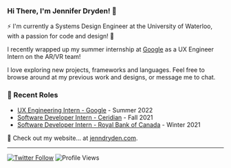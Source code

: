 ### Hi There, I'm Jennifer Dryden! 👋

⚡ I'm currently a Systems Design Engineer at the University of Waterloo, with a passion for code and design! 🎨

I recently wrapped up my summer internship at [Google](https://arvr.google.com/ar/) as a UX Engineer Intern on the AR/VR team! 

I love exploring new projects, frameworks and languages. Feel free to browse around at my previous work and designs, or message me to chat.

### 📝 Recent Roles

<!-- writing starts -->
* [UX Engineering Intern - Google](https://arvr.google.com/ar/) - Summer 2022
* [Software Developer Intern - Ceridian](https://www.ceridian.com) - Fall 2021
* [Software Developer Intern - Royal Bank of Canada](https://www.rbc.com/about-rbc.html) - Winter 2021

<!-- writing ends -->

🚀 Check out my website... at [jenndryden.com](https://www.jenndryden.com/).

---

[![Twitter Follow](https://img.shields.io/twitter/follow/jenndryden?label=Follow&style=social)](https://twitter.com/jenndryden) ![Profile Views](https://gpvc.arturio.dev/jenndryden)
